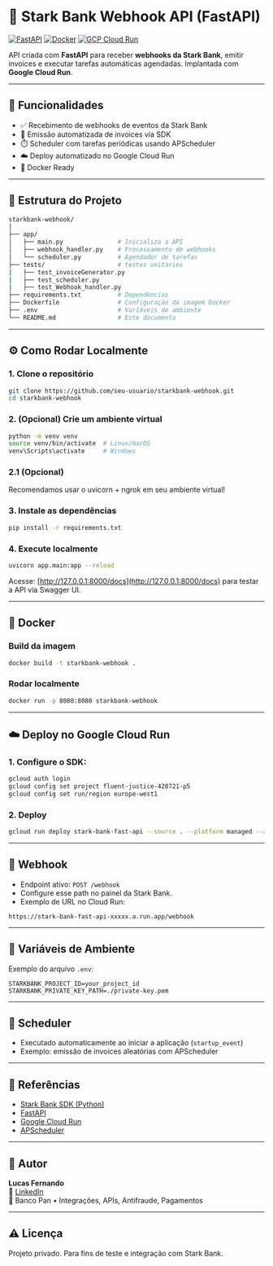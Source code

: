 # 🚀 Stark Bank Webhook API (FastAPI)

[![FastAPI](https://img.shields.io/badge/FastAPI-async%20framework-green?logo=fastapi)](https://fastapi.tiangolo.com/)
[![Docker](https://img.shields.io/badge/Docker-ready-blue?logo=docker)](https://www.docker.com/)
[![GCP Cloud Run](https://img.shields.io/badge/Google%20Cloud-Run-blue?logo=googlecloud)](https://cloud.google.com/run)

API criada com **FastAPI** para receber **webhooks da Stark Bank**, emitir invoices e executar tarefas automáticas agendadas. Implantada com **Google Cloud Run**.

---

## 🧩 Funcionalidades

- ✅ Recebimento de webhooks de eventos da Stark Bank
- 🧾 Emissão automatizada de invoices via SDK
- ⏱️ Scheduler com tarefas periódicas usando APScheduler
- ☁️ Deploy automatizado no Google Cloud Run
- 🐳 Docker Ready

---

## 📁 Estrutura do Projeto

```bash
starkbank-webhook/
│
├── app/
│   ├── main.py               # Inicializa a API
│   ├── webhook_handler.py    # Processamento de webhooks
│   └── scheduler.py          # Agendador de tarefas
├── tests/                    # testes unitarios
|   ├── test_invoiceGenerator.py  
|   ├── test_scheduler.py
|   ├── test_Webhook_handler.py
├── requirements.txt          # Dependências
├── Dockerfile                # Configuração da imagem Docker
├── .env                      # Variáveis de ambiente
└── README.md                 # Este documento
```

---

## ⚙️ Como Rodar Localmente

### 1. Clone o repositório

```bash
git clone https://github.com/seu-usuario/starkbank-webhook.git
cd starkbank-webhook
```

### 2. (Opcional) Crie um ambiente virtual

```bash
python -m venv venv
source venv/bin/activate  # Linux/macOS
venv\Scripts\activate     # Windows
```
### 2.1 (Opcional)

Recomendamos usar o uvicorn + ngrok em seu ambiente virtual!

### 3. Instale as dependências

```bash
pip install -r requirements.txt
```

### 4. Execute localmente

```bash
uvicorn app.main:app --reload
```

Acesse: [http://127.0.0.1:8000/docs](http://127.0.0.1:8000/docs) para testar a API via Swagger UI.

---

## 🐳 Docker

### Build da imagem

```bash
docker build -t starkbank-webhook .
```

### Rodar localmente

```bash
docker run -p 8080:8080 starkbank-webhook
```

---

## ☁️ Deploy no Google Cloud Run

### 1. Configure o SDK:

```bash
gcloud auth login
gcloud config set project fluent-justice-428721-p5
gcloud config set run/region europe-west1
```

### 2. Deploy

```bash
gcloud run deploy stark-bank-fast-api --source . --platform managed --allow-unauthenticated
```

---

## 📩 Webhook

- Endpoint ativo: `POST /webhook`
- Configure esse path no painel da Stark Bank.
- Exemplo de URL no Cloud Run:

```
https://stark-bank-fast-api-xxxxx.a.run.app/webhook
```

---

## 🔐 Variáveis de Ambiente

Exemplo do arquivo `.env`:

```
STARKBANK_PROJECT_ID=your_project_id
STARKBANK_PRIVATE_KEY_PATH=./private-key.pem
```

---

## 📆 Scheduler

- Executado automaticamente ao iniciar a aplicação (`startup_event`)
- Exemplo: emissão de invoices aleatórias com APScheduler

---

## 📘 Referências

- [Stark Bank SDK (Python)](https://github.com/starkbank/sdk-python)
- [FastAPI](https://fastapi.tiangolo.com/)
- [Google Cloud Run](https://cloud.google.com/run)
- [APScheduler](https://apscheduler.readthedocs.io/)

---

## 👤 Autor

**Lucas Fernando**  
🔗 [LinkedIn](https://www.linkedin.com/in/lucas-santos-bi/)  
💼 Banco Pan • Integrações, APIs, Antifraude, Pagamentos

---

## ⚠️ Licença

Projeto privado. Para fins de teste e integração com Stark Bank.
